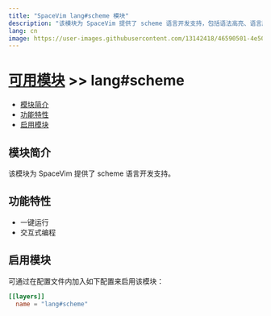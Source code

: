 ```yaml
---
title: "SpaceVim lang#scheme 模块"
description: "该模块为 SpaceVim 提供了 scheme 语言开发支持，包括语法高亮、语言服务器支持。"
lang: cn
image: https://user-images.githubusercontent.com/13142418/46590501-4e50b100-cae6-11e8-9366-6772d129a13b.png
---
```


# [可用模块](../../) >> lang#scheme

<!-- vim-markdown-toc GFM -->

- [模块简介](#模块简介)
- [功能特性](#功能特性)
- [启用模块](#启用模块)

<!-- vim-markdown-toc -->

## 模块简介

该模块为 SpaceVim 提供了 scheme 语言开发支持。

## 功能特性

- 一键运行
- 交互式编程


## 启用模块

可通过在配置文件内加入如下配置来启用该模块：

```toml
[[layers]]
  name = "lang#scheme"
```
